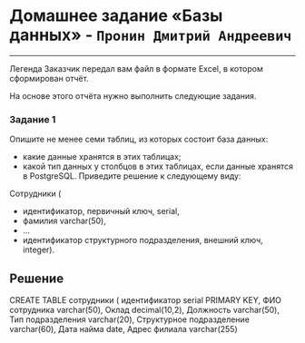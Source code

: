# Домашнее задание  «Базы данных» - `Пронин Дмитрий Андреевич`

---

Легенда
Заказчик передал вам файл в формате Excel, в котором сформирован отчёт.

На основе этого отчёта нужно выполнить следующие задания.

### Задание 1
Опишите не менее семи таблиц, из которых состоит база данных:

* какие данные хранятся в этих таблицах;
* какой тип данных у столбцов в этих таблицах, если данные хранятся в PostgreSQL.
Приведите решение к следующему виду:

Сотрудники (

* идентификатор, первичный ключ, serial,
* фамилия varchar(50),
* ...
* идентификатор структурного подразделения, внешний ключ, integer).

## Решение
CREATE TABLE сотрудники (
    идентификатор serial PRIMARY KEY,
    ФИО сотрудника varchar(50),
    Оклад decimal(10,2),
    Должность varchar(50),
    Тип подразделения varchar(20),
    Структурное подразделение varchar(60),
    Дата найма date,
    Адрес филиала varchar(255)







